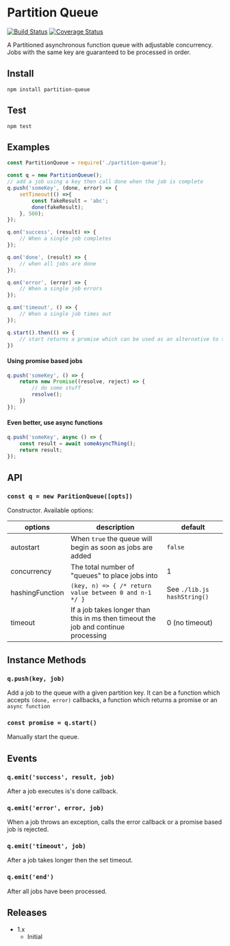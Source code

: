 # Partition Queue

[![Build Status](https://travis-ci.org/sean256/partition-queue.svg?branch=master)](https://travis-ci.org/sean256/partition-queue) [![Coverage Status](https://coveralls.io/repos/github/sean256/partition-queue/badge.svg?branch=feature%2Fpartition-queue)](https://coveralls.io/github/sean256/partition-queue?branch=feature%2Fpartition-queue)

A Partitioned asynchronous function queue with adjustable concurrency. Jobs with the same key are guaranteed to be processed in order.


## Install

`npm install partition-queue`

## Test

`npm test`

## Examples

```js
const PartitionQueue = require('./partition-queue');

const q = new PartitionQueue();
// add a job using a key then call done when the job is complete
q.push('someKey', (done, error) => {
	setTimeout(() =>{
		const fakeResult = 'abc';
		done(fakeResult);
	}, 500);
});

q.on('success', (result) => {
	// When a single job completes
});

q.on('done', (result) => {
	// when all jobs are done
});

q.on('error', (error) => {
	// When a single job errors
});

q.on('timeout', () => {
	// When a single job times out
});

q.start().then(() => {
	// start returns a promise which can be used as an alternative to the 'done' event.
})
```

#### Using promise based jobs
```js
q.push('someKey', () => {
	return new Promise((resolve, reject) => {
		// do some stuff
		resolve();
	})
});
```

#### Even better, use async functions
```js
q.push('someKey', async () => {
	const result = await someAsyncThing();
	return result;
});
```

## API

### `const q = new ParitionQueue([opts])`

Constructor. Available options:

options | description | default
--- | --- | ---
autostart | When `true` the queue will begin as soon as jobs are added | `false`
concurrency | The total number of "queues" to place jobs into | 1
hashingFunction | `(key, n) => { /* return value between 0 and n-1 */ }` | See `./lib.js hashString()`
timeout | If a job takes longer than this in ms then timeout the job and continue processing | 0 (no timeout)

## Instance Methods

### `q.push(key, job)`

Add a job to the queue with a given partition key. It can be a function which accepts `(done, error)` callbacks, a function which returns a promise or an `async function`

### `const promise = q.start()`

Manually start the queue.

## Events

### `q.emit('success', result, job)`
After a job executes is's done callback.

### `q.emit('error', error, job)`
When a job throws an exception, calls the error callback or a promise based job is rejected.

### `q.emit('timeout', job)`
After a job takes longer then the set timeout.

### `q.emit('end')`
After all jobs have been processed.

## Releases

- 1.x
  - Initial